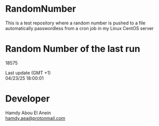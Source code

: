 # RandomNumber    
This is a test repository where a random number is pushed to a file automatically passwordless from a cron job in my Linux CentOS server    
# Random Number of the last run   
18575
      
Last update (GMT +1)    
04/23/25 18:00:01
# Developer    
Hamdy Abou El Anein   
hamdy.aea@protonmail.com
